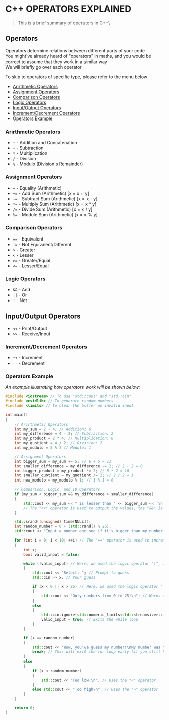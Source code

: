 # C++ OPERATORS EXPLAINED

> This is a brief summary of operators in C++\

## Operators

Operators determine relations between different parts of your code\
You might've already heard of "operators" in maths, and you would be correct to assume that they work in a similar way\
We will briefly go over each operator

To skip to operators of specific type, please refer to the menu below

- [Arirthmetic Operators](#arirthmetic-operators)
- [Assignment Operators](#assignment-operators)
- [Comparison Operators](#comparison-operators)
- [Logic Operators](#logic-operators)
- [Input/Output Operators](#inputoutput-operators)
- [Increment/Decrement Operators](#incrementdecrement-operators)
- [Operators Example](#operators-example)

### Arirthmetic Operators

- `+` - Addition and Concatenation
- `-` - Subtraction
- `*` - Multiplication
- `/` - Division
- `%` - Modulo (Division's Remainder)

### Assignment Operators

- `=` - Equality (Arithmetic)
- `+=` - Add Sum (Arithmetic) [x = x + y]
- `-=` - Subtract Sum (Arithmetic) [x = x - y]
- `*=` - Multiply Sum (Arithmetic) [x = x * y]
- `/=` - Divide Sum (Arithmetic) [x = x / y]
- `%=` - Module Sum (Arithmetic) [x = x % y]

### Comparison Operators

- `==` - Equivalent
- `!=` - Not Equivalent/Different
- `>` - Greater
- `<` - Lesser
- `>=` - Greater/Equal
- `<=` - Lesser/Equal

### Logic Operators

- `&&` - And
- `||` - Or
- `!` - Not

## Input/Output Operators

- `<<` - Print/Output
- `>>` - Receive/Input

### Increment/Decrement Operators

- `++` - Increment
- `--` - Decrement

### Operators Example

_An example illustrating how operators work will be shown below:_

```cpp
#include <iostream> // To use "std::cout" and "std::cin"
#include <cstdlib> // To generate random numbers
#include <limits> // To clear the buffer on invalid input

int main()
{
    // Arirthmetic Operators
    int my_sum = 2 + 4; // Addition: 6
    int my_difference = 4 - 2; // Subtraction: 2
    int my_product = 2 * 4; // Multiplication: 8
    int my_quotient = 4 / 2; // Division: 2
    int my_modulo = 5 % 2 // Modulo: 1

    // Assignment Operators
    int bigger_sum = my_sum += 5; // 6 + 5 = 11
    int smaller_difference = my_difference -= 2; // 2 - 2 = 0
    int bigger_product = my_product *= 2; // 8 * 2 = 16
    int smaller_quotient = my_quotient /= 2; // 2 / 2 = 1
    int new_modulo = my_modulo % 1; // 1 % 1 = 0

    // Comparison, Logic, and IO Operators
    if (my_sum < bigger_sum && my_difference > smaller_difference)
    {
        std::cout << my_sum << " is lesser than " << bigger_sum << '\n' << my_difference " is greater than " << smaller_difference; << std::endl;
        // The "<<" operator is used to output the values, the "&&" is used in place of the word "and", and the "<" and ">" work just like you'd expect them to work
    }

    std::srand((unsigned) time(NULL));
    int random_number = 0 + (std::rand() % 26);
    std::cout << "Input a number and see if it's bigger than my number!\nI will only select from 0 to 25\nYou only have 10 tries!\n";

    for (int i = 0; i < 10; ++i) // The "++" operator is used to increment the value of "i" by 1 every time the loop finishes
    {
        int x;
        bool valid_input = false;

        while (!valid_input) // Here, we used the logic operator "!", which means "not/invalid" (while valid_input is invalid/false)
        {
            std::cout << "Select: "; // Prompt to guess
            std::cin >> x; // Your guess

            if (x < 0 || x > 25) // Here, we used the logic operator "||", which means "or" (if x < 0 or x > 25)
            {
                std::cout << "Only numbers from 0 to 25!\n"; // Warns the user about the acceptable range
            }
            else
            {
                std::cin.ignore(std::numeric_limits<std::streamsize>::max(), '\n'); // Clears the buffer
                valid_input = true; // Exits the while loop
            }
        }

        if (x == random_number)
        {
            std::cout << "Wow, you've guess my number!\nMy number was " << random_number << std::endl;
            break; // This will exit the for loop early (if you still had some attempts remaining)
        }
        else
        {
            if (x < random_number)
            {
                std::cout << "Too low!\n"; // Uses the "<" operator
            }
            else std::cout << "Too high\n"; // Uses the ">" operator
        }
    }

    return 0;
}
```
